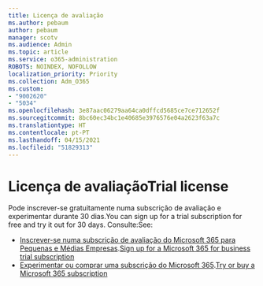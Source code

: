 ```yaml
---
title: Licença de avaliação
ms.author: pebaum
author: pebaum
manager: scotv
ms.audience: Admin
ms.topic: article
ms.service: o365-administration
ROBOTS: NOINDEX, NOFOLLOW
localization_priority: Priority
ms.collection: Adm_O365
ms.custom:
- "9002620"
- "5034"
ms.openlocfilehash: 3e87aac06279aa64ca0dffcd5685ce7ce712652f
ms.sourcegitcommit: 8bc60ec34bc1e40685e3976576e04a2623f63a7c
ms.translationtype: HT
ms.contentlocale: pt-PT
ms.lasthandoff: 04/15/2021
ms.locfileid: "51829313"
---
```

# <a name="trial-license"></a><span data-ttu-id="3b0c0-102">Licença de avaliação</span><span class="sxs-lookup"><span data-stu-id="3b0c0-102">Trial license</span></span>

<span data-ttu-id="3b0c0-103">Pode inscrever-se gratuitamente numa subscrição de avaliação e experimentar durante 30 dias.</span><span class="sxs-lookup"><span data-stu-id="3b0c0-103">You can sign up for a trial subscription for free and try it out for 30 days.</span></span> <span data-ttu-id="3b0c0-104">Consulte:</span><span class="sxs-lookup"><span data-stu-id="3b0c0-104">See:</span></span>

- <span data-ttu-id="3b0c0-105">[Inscrever-se numa subscrição de avaliação do Microsoft 365 para Pequenas e Médias Empresas](https://docs.microsoft.com/microsoft-365/commerce/sign-up-for-office-365-trial?view=o365-worldwide).</span><span class="sxs-lookup"><span data-stu-id="3b0c0-105">[Sign up for a Microsoft 365 for business trial subscription](https://docs.microsoft.com/microsoft-365/commerce/sign-up-for-office-365-trial?view=o365-worldwide)</span></span>
- <span data-ttu-id="3b0c0-106">[Experimentar ou comprar uma subscrição do Microsoft 365](https://docs.microsoft.com/microsoft-365/commerce/try-or-buy-microsoft-365?view=o365-worldwide).</span><span class="sxs-lookup"><span data-stu-id="3b0c0-106">[Try or buy a Microsoft 365 subscription](https://docs.microsoft.com/microsoft-365/commerce/try-or-buy-microsoft-365?view=o365-worldwide)</span></span>
